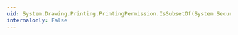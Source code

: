 ```yaml
---
uid: System.Drawing.Printing.PrintingPermission.IsSubsetOf(System.Security.IPermission)
internalonly: False
---
```

